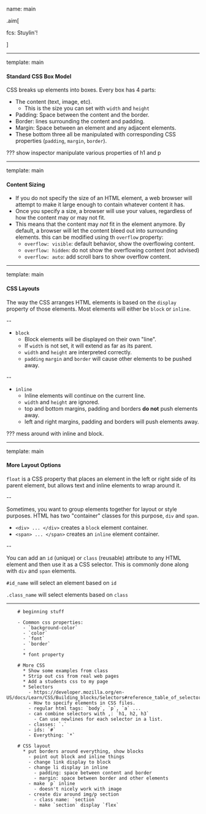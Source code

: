 name: main

.aim[<div>
  fcs: Stuylin'!
  </div>]

---
template: main

#### Standard CSS Box Model
CSS breaks up elements into boxes. Every box has 4 parts:
- The content (text, image, etc).
  - This is the size you can set with `width` and `height`
- Padding: Space between the content and the border.
- Border: lines surrounding the content and padding.
- Margin: Space between an element and any adjacent elements.
- These bottom three all be manipulated with corresponding CSS properties (`padding`, `margin`, `border`).

???
show inspector
manipulate various properties of h1 and p

---
template: main

#### Content Sizing
- If you do not specify the size of an HTML element, a web browser will attempt to make it large enough to contain whatever content it has.
- Once you specify a size, a browser will use your values, regardless of how the content may or may not fit.
- This means that the content may _not_ fit in the element anymore. By default, a browser will let the content bleed out into surrounding elements. this can be modified using th `overflow` property:
  - `overflow: visible`: default behavior, show the overflowing content.
  - `overflow: hidden`: do not show the overflowing content (not advised)
  - `overflow: auto`: add scroll bars to show overflow content.

---
template: main

#### CSS Layouts
The way the CSS arranges HTML elements is based on the `display` property of those elements. Most elements will either be `block` or `inline`.

--
- `block`
  - Block elements will be displayed on their own "line".
  - If `width` is not set, it will extend as far as its parent.
  - `width` and `height` are interpreted correctly.
  - `padding` `margin` and `border` will cause other elements to be pushed away.

--
- `inline`
  - Inline elements will continue on the current line.
  - `width` and `height` are ignored.
  - top and bottom margins, padding and borders __do not__ push elements away.
  - left and right margins, padding and borders will push elements away.

???
mess around with inline and block.

---
template: main

#### More Layout Options
`float` is a CSS property that places an element in the left or right side of its parent element, but allows text and inline elements to wrap around it.

--

Sometimes, you want to group elements together for layout or style purposes. HTML has two "container" classes for this purpose, `div` and `span`.

- `<div> ... </div>` creates a `block` element container.
- `<span> ... </span>` creates an `inline` element container.

--

You can add an `id` (unique) or `class` (reusable) attribute to any HTML element and then use it as a CSS selector. This is commonly done along with `div` and `span` elements.

`#id_name` will select an element based on `id`

`.class_name` will select elements based on `class`


---

        # beginning stuff

        - Common css properties:
          - `background-color`
          - `color`
          - `font`
          - `border`
          -
          * font property

        # More CSS
          * Show some examples from class
          * Strip out css from real web pages
          * Add a students css to my page
          * Selectors
            - https://developer.mozilla.org/en-US/docs/Learn/CSS/Building_blocks/Selectors#reference_table_of_selectors
            - How to specify elements in CSS files.
            - regular html tags: `body`, `p`, `a` ...
            - can combine selectors with ,: `h1, h2, h3`
              - Can use newlines for each selector in a list.
            - classes: `.`
            - ids: `#`
            - Everything: `*`

        # CSS layout
          * put borders around everything, show blocks
            - point out block and inline things
            - change link display to block
            - change li display in inline
              - padding: space between content and border
              - margin: space between border and other elements
            - make `p` inline
              - doesn't nicely work with image
            - create div around img/p section
              - class name: `section`
              - make `section` display `flex`
